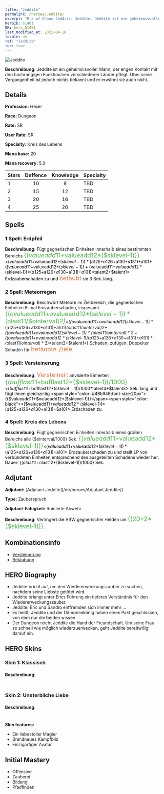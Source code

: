 ```yaml
---
title: "Jeddite"
permalink: /heroes/Jeddite/
excerpt: "Era of Chaos Jeddite. Jeddite. Jeddite ist ein geheimnisvoller Mann, der engen Kontakt mit den hochrangigen Funktionären verschiedener Länder pflegt. Über seine Vergangenheit ist jedoch nichts bekannt und er erwähnt sie auch nicht."
heroID: 61401
QR: hero_61401
last_modified_at: 2021-04-16
locale: de
ref: "Jeddite"
toc: true
---
```

  ![Jeddite](/images/h/h_Jeddite.jpg)

 **Beschreibung:** Jeddite ist ein geheimnisvoller Mann, der engen Kontakt mit den hochrangigen Funktionären verschiedener Länder pflegt. Über seine Vergangenheit ist jedoch nichts bekannt und er erwähnt sie auch nicht.
## Details
 **Profession:** Hexer

 **Race:** Dungeon

 **Rate:** SR

 **User Rate:** SR

 **Specialty:** Kreis des Lebens

 **Mana base:** 20

 **Mana recovery:** 5.0


  | Stars   |    Deffence    |    Knowledge   |      Specialty     |
  |---------|:---------------:|:---------------:|--------------------|
  |    1    | 10 | 8 | TBD |
  |    2    | 15 | 12 | TBD |
  |    3    | 20 | 16 | TBD |
  |    4    | 25 | 20 | TBD |

## Spells
### 1 Spell: Erdpfeil
 **Beschreibung:** Fügt gegnerischen Einheiten innerhalb eines bestimmten Bereichs <span style="color: #48b946;font-size:20px">{($valueadd11+$valueadd12*($sklevel-1))}</span><span style="color: black"><($valueadd11+$valueadd12*($sklevel-1))*($a125+$a126+$a130+$a131)+$a101+(($valueadd11+$valueadd12*($sklevel-1))+($valueadd11+$valueadd12*($sklevel-1))*($a125+$a126+$a130+$a131)+$a101)*$talent2+$talent1> Erdzauberschaden zu und <span style="color: #e07c44;font-size:20px">betäubt</span><span style="color: black"> sie 3 Sek. lang.

### 2 Spell: Meteorregen
 **Beschreibung:** Beschwört Meteore im Zielbereich, die gegnerischen Einheiten 6-mal Erdzauberschaden, insgesamt <span style="color: #48b946;font-size:20px">{($ovalueadd11+$ovalueadd12*($sklevel-1))*($olast11/$ointerval)*2}</span><span style="color: black"><(($ovalueadd11+$ovalueadd12*($sklevel-1))*($a125+$a126+$a130+$a131)+$a101)*($olast11/$ointerval)*2+(($ovalueadd11+$ovalueadd12*($sklevel-1))*($olast11/$ointerval)*2+(($ovalueadd11+$ovalueadd12*($sklevel-1))*($a125+$a126+$a130+$a131)+$a101)*($olast11/$ointerval)*2)*$talent2+$talent1>) Schaden, zufügen. Doppelter Schaden für <span style="color: #e07c44;font-size:20px">betäubte Ziele.</span><span style="color: black">

### 3 Spell: Versteinerung
 **Beschreibung:** <span style="color: #e07c44;font-size:20px">Versteinert</span><span style="color: black"> anvisierte Einheiten <span style="color: #48b946;font-size:20px">{($bufflast11+$bufflast12*($sklevel-1))/1000}</span><span style="color: black"><($bufflast11+$bufflast12*($sklevel-1))/1000*$talent4+$talent3> Sek. lang und fügt ihnen gleichzeitig <span style="color: #48b946;font-size:20px">{($valueadd11+$valueadd12*($sklevel-1))}</span><span style="color: black"><($valueadd11+$valueadd12*($sklevel-1))*($a125+$a126+$a130+$a131)+$a101> Erdschaden zu.

### 4 Spell: Kreis des Lebens
 **Beschreibung:** Fügt gegnerischen Einheiten innerhalb eines großen Bereichs alle {$ointerval/1000} Sek. <span style="color: #48b946;font-size:20px">{($valueadd11+$valueadd12*($sklevel-1))}</span><span style="color: black"><($valueadd11+$valueadd12*($sklevel-1))*($a125+$a126+$a130+$a131)+$a101> Erdzauberschaden zu und stellt LP von verbündeten Einheiten entsprechend des ausgeteilten Schadens wieder her. Dauer: {($olast11+$olast12*($sklevel-1))/1000} Sek.


## Adjutant

 **Adjutant:**  [Adjutant Jeddite](/de/heroes/Adjutant Jeddite/) 

 **Type:**  Zauberspruch 

 **Adjutant-Fähigkeit:**  Ruinierte Abwehr 

 **Beschreibung:** Verringert die ABW gegnerischer Helden um <span style="color: #48b946;font-size:20px">{(20+2*($sklevel-1))}</span><span style="color: black">.

## Kombinationsinfo

* [Versteinerung](/de/combination/Versteinerung/) 
* [Betäubung](/de/combination/Betäubung/) 

## HERO Biography
   - Jeddite bricht auf, um den Wiedererweckungszauber zu suchen, nachdem seine Liebste getötet wird.
   - Jeddite erlangt unter Erics Führung ein tieferes Verständnis für den Wiedererweckungszauber.
   - Jeddite, Eric und Sandro entfremden sich immer mehr ...
   - Es heißt, Jeddite und der Dämonenkönig haben einen Pakt geschlossen, von dem nur die beiden wissen.
   - Der Dungeon reicht Jeddite die Hand der Freundschaft. Um seine Frau so schnell wie möglich wiederzuerwecken, geht Jeddite bereitwillig darauf ein.

## HERO Skins
### Skin 1: **Klassisch**

 **Beschreibung:** <span style="color: #ffffff;font-size:20px">Was Totenbeschwörer vom Tod verstehen, ist nicht der Rede wert.</span>


### Skin 2: **Unsterbliche Liebe**

 **Beschreibung:** <span style="color: #ffffff;font-size:20px">Alles, was Jeddite tut, dient der Wiedererweckung seiner Frau.</span>

 **Skin features:** 

   - Ein liebestoller Magier
   - Brandneues Kampfbild
   - Einzigartiger Avatar


## Initial Mastery
   - Offensive
   - Zauberei
   - Bildung
   - Pfadfinden
